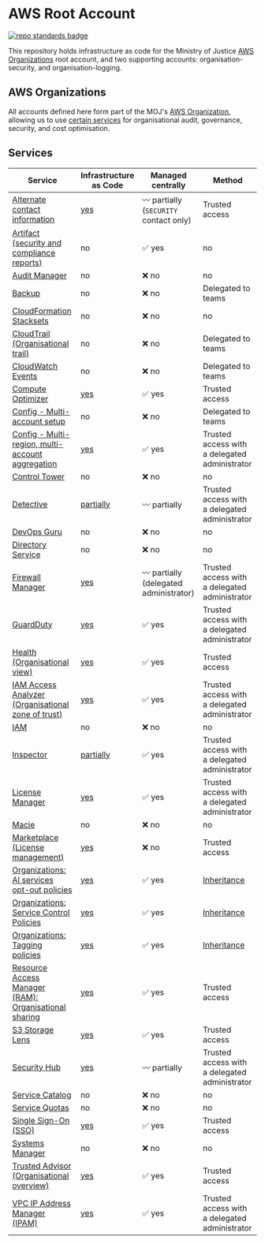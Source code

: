 # AWS Root Account

[![repo standards badge](https://img.shields.io/badge/dynamic/json?color=blue&flat-square&logo=github&label=MoJ%20Compliant&query=%24.result&url=https%3A%2F%2Foperations-engineering-reports.cloud-platform.service.justice.gov.uk%2Fapi%2Fv1%2Fcompliant_public_repositories%2Faws-root-account)](https://operations-engineering-reports.cloud-platform.service.justice.gov.uk/public-github-repositories.html#aws-root-account "Link to report")

This repository holds infrastructure as code for the Ministry of Justice
[AWS Organizations](https://aws.amazon.com/organizations/) root account, and
two supporting accounts: organisation-security, and organisation-logging.

## AWS Organizations

All accounts defined here form part of the MOJ's [AWS Organization](https://aws.amazon.com/organizations/),
allowing us to use [certain services](https://docs.aws.amazon.com/organizations/latest/userguide/orgs_integrate_services_list.html)
for organisational audit, governance, security, and cost optimisation.

## Services

| Service                                                                                                                                             | Infrastructure as Code                                                                                                       | Managed centrally                               | Method                                                                                                          |
| --------------------------------------------------------------------------------------------------------------------------------------------------- | ---------------------------------------------------------------------------------------------------------------------------- | ----------------------------------------------- | --------------------------------------------------------------------------------------------------------------- |
| [Alternate contact information](https://docs.aws.amazon.com/accounts/latest/reference/API_Operations.html)                                          | [yes](https://github.com/ministryofjustice/aws-root-account/blob/main/terraform/alternate-contacts.tf)                       | :wavy_dash: partially (`SECURITY` contact only) | Trusted access                                                                                                  |
| [Artifact (security and compliance reports)](https://aws.amazon.com/artifact/)                                                                      | no                                                                                                                           | :white_check_mark: yes                          | no                                                                                                              |
| [Audit Manager](https://docs.aws.amazon.com/audit-manager/latest/userguide/what-is.html)                                                            | no                                                                                                                           | :x: no                                          | no                                                                                                              |
| [Backup](https://docs.aws.amazon.com/aws-backup/latest/devguide/whatisbackup.html)                                                                  | no                                                                                                                           | :x: no                                          | Delegated to teams                                                                                              |
| [CloudFormation Stacksets](https://docs.aws.amazon.com/AWSCloudFormation/latest/UserGuide/what-is-cfnstacksets.html)                                | no                                                                                                                           | :x: no                                          | no                                                                                                              |
| [CloudTrail (Organisational trail)](https://docs.aws.amazon.com/awscloudtrail/latest/userguide/cloudtrail-user-guide.html)                          | no                                                                                                                           | :x: no                                          | Delegated to teams                                                                                              |
| [CloudWatch Events](https://docs.aws.amazon.com/AmazonCloudWatch/latest/events/CloudWatchEvents-CrossAccountEventDelivery.html)                     | no                                                                                                                           | :x: no                                          | Delegated to teams                                                                                              |
| [Compute Optimizer](https://docs.aws.amazon.com/compute-optimizer/latest/ug/what-is.html)                                                           | [yes](https://github.com/ministryofjustice/aws-root-account/blob/main/terraform/organizations.tf#L4)                         | :white_check_mark: yes                          | Trusted access                                                                                                  |
| [Config - Multi-account setup](https://docs.aws.amazon.com/config/latest/developerguide/WhatIsConfig.html)                                          | no                                                                                                                           | :x: no                                          | Delegated to teams                                                                                              |
| [Config - Multi-region, multi-account aggregation](https://docs.aws.amazon.com/config/latest/developerguide/aggregate-data.html)                    | [yes](https://github.com/ministryofjustice/aws-root-account/blob/main/terraform/config-aggregation.tf#L112)                  | :white_check_mark: yes                          | Trusted access with a delegated administrator                                                                   |
| [Control Tower](https://docs.aws.amazon.com/controltower/latest/userguide/organizations.html)                                                       | no                                                                                                                           | :x: no                                          | no                                                                                                              |
| [Detective](https://docs.aws.amazon.com/detective/latest/adminguide/what-is-detective.html)                                                         | [partially](https://github.com/ministryofjustice/aws-root-account/blob/main/terraform/organizations.tf#L6)                   | :wavy_dash: partially                           | Trusted access with a delegated administrator                                                                   |
| [DevOps Guru](https://docs.aws.amazon.com/devops-guru/latest/userguide/getting-started-multi-account.html)                                          | no                                                                                                                           | :x: no                                          | no                                                                                                              |
| [Directory Service](https://docs.aws.amazon.com/directoryservice/latest/admin-guide/what_is.html)                                                   | no                                                                                                                           | :x: no                                          | no                                                                                                              |
| [Firewall Manager](https://docs.aws.amazon.com/waf/latest/developerguide/fms-chapter.html)                                                          | [yes](https://github.com/ministryofjustice/aws-root-account/blob/main/terraform/firewall-manager.tf)                         | :wavy_dash: partially (delegated administrator) | Trusted access with a delegated administrator                                                                   |
| [GuardDuty](https://docs.aws.amazon.com/guardduty/latest/ug/)                                                                                       | [yes](https://github.com/ministryofjustice/aws-root-account/blob/main/terraform/guardduty.tf)                                | :white_check_mark: yes                          | Trusted access with a delegated administrator                                                                   |
| [Health (Organisational view)](https://docs.aws.amazon.com/health/latest/ug/)                                                                       | [yes](https://github.com/ministryofjustice/aws-root-account/blob/main/terraform/organizations.tf#L8)                         | :white_check_mark: yes                          | Trusted access                                                                                                  |
| [IAM Access Analyzer (Organisational zone of trust)](https://docs.aws.amazon.com/IAM/latest/UserGuide/access-analyzer-what-is-access-analyzer.html) | [yes](https://github.com/ministryofjustice/aws-root-account/blob/main/terraform/organizations.tf#L3)                         | :white_check_mark: yes                          | Trusted access with a delegated administrator                                                                   |
| [IAM](https://docs.aws.amazon.com/IAM/latest/UserGuide/introduction.html)                                                                           | no                                                                                                                           | :x: no                                          | no                                                                                                              |
| [Inspector](https://aws.amazon.com/inspector/)                                                                                                      | [partially](https://github.com/ministryofjustice/aws-root-account/blob/main/terraform/organizations.tf#L9)                   | :white_check_mark: yes                          | Trusted access with a delegated administrator                                                                   |
| [License Manager](https://docs.aws.amazon.com/license-manager/latest/userguide/license-manager.html)                                                | [yes](https://github.com/ministryofjustice/aws-root-account/blob/main/terraform/license-manager.tf)                          | :white_check_mark: yes                          | Trusted access with a delegated administrator                                                                   |
| [Macie](https://docs.aws.amazon.com/macie/latest/user/what-is-macie.html)                                                                           | no                                                                                                                           | :x: no                                          | no                                                                                                              |
| [Marketplace (License management)](https://docs.aws.amazon.com/organizations/latest/userguide/services-that-can-integrate-marketplace.html)         | [yes](https://github.com/ministryofjustice/aws-root-account/blob/main/terraform/organizations.tf)                            | :x: no                                          | Trusted access                                                                                                  |
| [Organizations: AI services opt-out policies](https://docs.aws.amazon.com/organizations/latest/userguide/orgs_manage_policies_ai-opt-out.html)      | [yes](https://github.com/ministryofjustice/aws-root-account/blob/main/terraform/organizations-ai-services-opt-out-policy.tf) | :white_check_mark: yes                          | [Inheritance](https://docs.aws.amazon.com/organizations/latest/userguide/orgs_manage_policies_inheritance.html) |
| [Organizations: Service Control Policies](https://docs.aws.amazon.com/organizations/latest/userguide/orgs_manage_policies_scps.html)                | [yes](https://github.com/ministryofjustice/aws-root-account/blob/main/terraform/organizations-service-control-policies.tf)   | :white_check_mark: yes                          | [Inheritance](https://docs.aws.amazon.com/organizations/latest/userguide/orgs_manage_policies_inheritance.html) |
| [Organizations: Tagging policies](https://docs.aws.amazon.com/organizations/latest/userguide/orgs_manage_policies_tag-policies.html)                | [yes](https://github.com/ministryofjustice/aws-root-account/blob/main/terraform/organizations-tag-policies.tf)               | :white_check_mark: yes                          | [Inheritance](https://docs.aws.amazon.com/organizations/latest/userguide/orgs_manage_policies_inheritance.html) |
| [Resource Access Manager (RAM): Organisational sharing](https://docs.aws.amazon.com/ram/latest/userguide/)                                          | [yes](https://github.com/ministryofjustice/aws-root-account/blob/main/terraform/organizations.tf#L10)                        | :white_check_mark: yes                          | Trusted access                                                                                                  |
| [S3 Storage Lens](https://docs.aws.amazon.com/AmazonS3/latest/dev/storage_lens_basics_metrics_recommendations.html)                                 | [yes](https://github.com/ministryofjustice/aws-root-account/blob/main/terraform/organizations.tf#L14)                        | :white_check_mark: yes                          | Trusted access                                                                                                  |
| [Security Hub](https://docs.aws.amazon.com/securityhub/latest/userguide/)                                                                           | [yes](https://github.com/ministryofjustice/aws-root-account/blob/main/terraform/securityhub.tf)                              | :wavy_dash: partially                           | Trusted access with a delegated administrator                                                                   |
| [Service Catalog](https://docs.aws.amazon.com/servicecatalog/latest/adminguide/introduction.html)                                                   | no                                                                                                                           | :x: no                                          | no                                                                                                              |
| [Service Quotas](https://docs.aws.amazon.com/servicequotas/latest/userguide/intro.html)                                                             | no                                                                                                                           | :x: no                                          | no                                                                                                              |
| [Single Sign-On (SSO)](https://docs.aws.amazon.com/singlesignon/latest/userguide/what-is.html)                                                      | [yes](https://github.com/ministryofjustice/aws-root-account/blob/main/terraform/sso.tf)                                      | :white_check_mark: yes                          | Trusted access                                                                                                  |
| [Systems Manager](https://docs.aws.amazon.com/systems-manager/latest/userguide/Explorer-resource-data-sync.html)                                    | no                                                                                                                           | :x: no                                          | no                                                                                                              |
| [Trusted Advisor (Organisational overview)](https://docs.aws.amazon.com/organizations/latest/userguide/services-that-can-integrate-ta.html)         | [yes](https://github.com/ministryofjustice/aws-root-account/blob/main/terraform/organizations.tf#L11)                        | :white_check_mark: yes                          | Trusted access                                                                                                  |
| [VPC IP Address Manager (IPAM)](https://docs.aws.amazon.com/vpc/latest/ipam/enable-integ-ipam.html)                                                 | [yes](https://github.com/ministryofjustice/aws-root-account/blob/main/terraform/vpc-ipam.tf)                                 | :white_check_mark: yes                          | Trusted access with a delegated administrator                                                                   |
